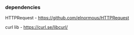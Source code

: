### dependencies

HTTPRequest - https://github.com/elnormous/HTTPRequest

curl lib - https://curl.se/libcurl/
